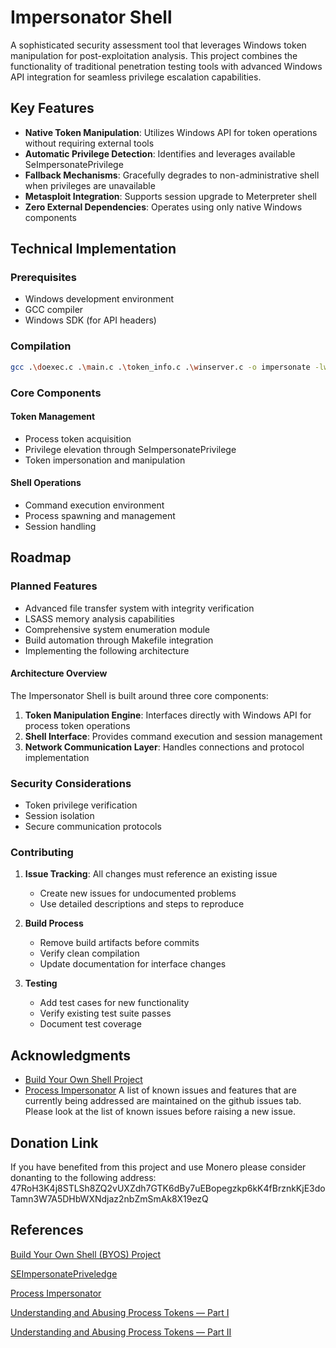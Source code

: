# Impersonator Shell

A sophisticated security assessment tool that leverages Windows token manipulation for post-exploitation analysis. This project combines the functionality of traditional penetration testing tools with advanced Windows API integration for seamless privilege escalation capabilities.

## Key Features

- **Native Token Manipulation**: Utilizes Windows API for token operations without requiring external tools
- **Automatic Privilege Detection**: Identifies and leverages available SeImpersonatePrivilege
- **Fallback Mechanisms**: Gracefully degrades to non-administrative shell when privileges are unavailable
- **Metasploit Integration**: Supports session upgrade to Meterpreter shell
- **Zero External Dependencies**: Operates using only native Windows components

## Technical Implementation

### Prerequisites

- Windows development environment
- GCC compiler
- Windows SDK (for API headers)

### Compilation

```bash
gcc .\doexec.c .\main.c .\token_info.c .\winserver.c -o impersonate -lws2_32 %windir%\system32\advapi32.dll
```

### Core Components

#### Token Management

- Process token acquisition
- Privilege elevation through SeImpersonatePrivilege
- Token impersonation and manipulation

#### Shell Operations

- Command execution environment
- Process spawning and management
- Session handling

## Roadmap

### Planned Features

- Advanced file transfer system with integrity verification
- LSASS memory analysis capabilities
- Comprehensive system enumeration module
- Build automation through Makefile integration
- Implementing the following architecture

#### Architecture Overview

The Impersonator Shell is built around three core components:

1. **Token Manipulation Engine**: Interfaces directly with Windows API for process token operations
2. **Shell Interface**: Provides command execution and session management
3. **Network Communication Layer**: Handles connections and protocol implementation

### Security Considerations

- Token privilege verification
- Session isolation
- Secure communication protocols


### Contributing
1. **Issue Tracking**: All changes must reference an existing issue
   - Create new issues for undocumented problems
   - Use detailed descriptions and steps to reproduce

2. **Build Process**
   - Remove build artifacts before commits
   - Verify clean compilation
   - Update documentation for interface changes

3. **Testing**
   - Add test cases for new functionality
   - Verify existing test suite passes
   - Document test coverage

## Acknowledgments
- [Build Your Own Shell Project](https://github.com/AleksaZatezalo/BYOS)
- [Process Impersonator](https://github.com/AleksaZatezalo/ProcessImpersonator)
A list of known issues and features that are currently being addressed are maintained on the github issues tab. Please look at the list of known issues before raising a new issue.

## Donation Link

If you have benefited from this project and use Monero please consider donanting to the following address:
47RoH3K4j8STLSh8ZQ2vUXZdh7GTK6dBy7uEBopegzkp6kK4fBrznkKjE3doTamn3W7A5DHbWXNdjaz2nbZmSmAk8X19ezQ

## References

[Build Your Own Shell (BYOS) Project](https://github.com/AleksaZatezalo/BYOS)

[SEImpersonatePriveledge](https://learn.microsoft.com/en-us/answers/questions/1087721/how-to-disable-seimpersonate-privilege-for-a-user)

[Process Impersonator](https://github.com/AleksaZatezalo/ProcessImpersonator)

[Understanding and Abusing Process Tokens — Part I](https://securitytimes.medium.com/understanding-and-abusing-process-tokens-part-i-ee51671f2cfa)

[Understanding and Abusing Process Tokens — Part II](https://securitytimes.medium.com/understanding-and-abusing-access-tokens-part-ii-b9069f432962)
